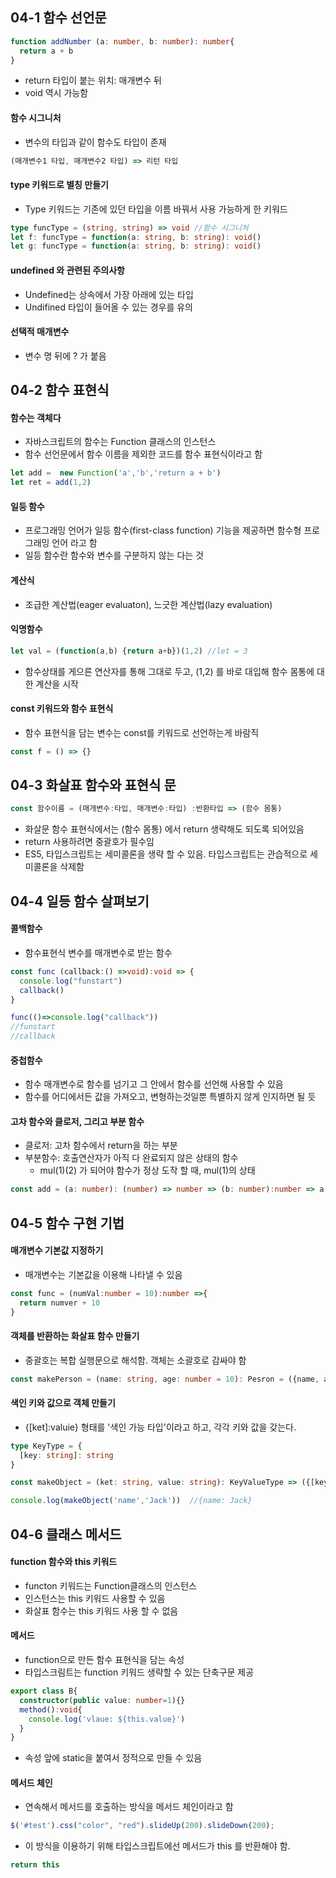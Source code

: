 ## 04-1 함수 선언문

```typescript
function addNumber (a: number, b: number): number{
  return a + b
}
```

* return 타입이 붙는 위치: 매개변수 뒤
* void 역시 가능함

#### 함수 시그니처

* 변수의 타입과 같이 함수도 타입이 존재

```typescript
(매개변수1 타입, 매개변수2 타입) => 리턴 타입
```



#### type 키워드로 별칭 만들기

* Type 키워드는 기존에 있던 타입을 이름 바꿔서 사용 가능하게 한 키워드

```typescript
type funcType = (string, string) => void //함수 시그니처
let f: funcType = function(a: string, b: string): void()
let g: funcType = function(a: string, b: string): void()
```

#### undefined 와 관련된 주의사항

* Undefined는 상속에서 가장 아래에 있는 타입
* Undifined 타입이 들어올 수 있는 경우를 유의

#### 선택적 매개변수 

* 변수 명 뒤에 ? 가 붙음



## 04-2 함수 표현식

#### 함수는 객체다

* 자바스크립트의 함수는 Function 클래스의 인스턴스
* 함수 선언문에서 함수 이름을 제외한 코드를 함수 표현식이라고 함

```typescript
let add =  new Function('a','b','return a + b')
let ret = add(1,2)
```

#### 일등 함수

* 프로그래밍 언어가 일등 함수(first-class function) 기능을 제공하면 함수형 프로그래밍 언어 라고 함
* 일등 함수란 함수와 변수를 구분하지 않는 다는 것

#### 계산식

* 조급한 계산법(eager evaluaton), 느긋한 계산법(lazy evaluation)

#### 익명함수

```typescript
let val = (function(a,b) {return a+b})(1,2) //let = 3
```

* 함수상태를 게으른 연산자를 통해 그대로 두고, (1,2) 를 바로 대입해 함수 몸통에 대한 계산을 시작

#### const 키워드와 함수 표현식

* 함수 표현식을 담는 변수는 const를 키워드로 선언하는게 바람직

```typescript
const f = () => {}
```



## 04-3 화살표 함수와 표현식 문

```typescript
const 함수이름 = (매개변수:타입, 매개변수:타입) :반환타입 => (함수 몸통)
```

* 화살문 함수 표현식에서는 (함수 몸통) 에서 return 생략해도 되도록 되어있음
* return 사용하려면 중괄호가 필수임
* ES5, 타입스크립트는 세미콜론을 생략 할 수 있음. 타입스크립트는 관습적으로 세미콜론을 삭제함



## 04-4 일등 함수 살펴보기

#### 콜백함수

* 함수표현식 변수를 매개변수로 받는 함수

```typescript
const func (callback:() =>void):void => {
  console.log("funstart")
  callback()
}

func(()=>console.log("callback")) 
//funstart
//callback
```

#### 중첩함수

* 함수 매개변수로 함수를 넘기고 그 안에서 함수를 선언해 사용할 수 있음
* 함수를 어디에서든 값을 가져오고, 변형하는것일뿐 특별하지 않게 인지하면 될 듯

#### 고차 함수와 클로저, 그리고 부분 함수

* 클로저: 고차 함수에서 return을 하는 부분
* 부분함수: 호출연산자가 아직 다 완료되지 않은 상태의 함수
  * mul(1)(2) 가 되어야 함수가 정상 도작 할 때, mul(1)의 상태

```typescript
const add = (a: number): (number) => number => (b: number):number => a + b
```



## 04-5 함수 구현 기법



#### 매개변수 기본값 지정하기

* 매개변수는 기본값을 이용해 나타낼 수 있음

```typescript
const func = (numVal:number = 10):number =>{
  return numver + 10
}
```

#### 객체를 반환하는 화살표 함수 만들기

* 중괄호는 복합 실행문으로 해석함. 객체는 소괄호로 감싸야 함

```typescript
const makePerson = (name: string, age: number = 10): Pesron = ({name, age})
```



#### 색인 키와 값으로 객체 만들기

* {[ket]:valuie} 형태를 '색인 가능 타입'이라고 하고, 각각 키와 값을 갖는다.

```typescript
type KeyType = {
  [key: string]: string
}

const makeObject = (ket: string, value: string): KeyValueType => ({[key]: vlaue})

console.log(makeObject('name','Jack'))  //{name: Jack}
```



## 04-6 클래스 메서드



#### function 함수와 this 키워드

* functon 키워드는 Function클래스의 인스턴스
* 인스턴스는 this 키워드 사용할 수 있음
* 화살표 함수는 this 키워드 사용 할 수 없음

#### 메서드

* function으로 만든 함수 표현식을 담는 속성
* 타입스크림트는 function 키워드 생략할 수 있는 단축구문 제공

```typescript
export class B{
  constructor(public value: number=1){}
  method():void{
    console.log('vlaue: ${this.value}')
  }
}
```

* 속성 앞에 static을 붙여서 정적으로 만들 수 있음

#### 메서드 체인

* 연속해서 메서드를 호출하는 방식을 메서드 체인이라고 함

```javascript
$('#test').css("color", "red").slideUp(200).slideDown(200);
```

* 이 방식을 이용하기 위해 타입스크립트에선 메서드가 this 를 반환해야 함.

```typescript
return this
```

